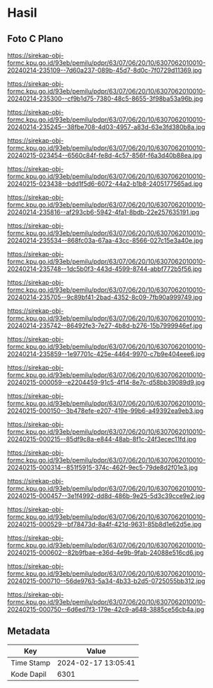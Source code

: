 # Hasil

## Foto C Plano

https://sirekap-obj-formc.kpu.go.id/93eb/pemilu/pdpr/63/07/06/20/10/6307062010010-20240214-235109--7d60a237-089b-45d7-8d0c-7f0729d11369.jpg

https://sirekap-obj-formc.kpu.go.id/93eb/pemilu/pdpr/63/07/06/20/10/6307062010010-20240214-235300--cf9b1d75-7380-48c5-8655-3f98ba53a96b.jpg

https://sirekap-obj-formc.kpu.go.id/93eb/pemilu/pdpr/63/07/06/20/10/6307062010010-20240214-235245--38fbe708-4d03-4957-a83d-63e3fd380b8a.jpg

https://sirekap-obj-formc.kpu.go.id/93eb/pemilu/pdpr/63/07/06/20/10/6307062010010-20240215-023454--6560c84f-fe8d-4c57-856f-f6a3d40b88ea.jpg

https://sirekap-obj-formc.kpu.go.id/93eb/pemilu/pdpr/63/07/06/20/10/6307062010010-20240215-023438--bdd1f5d6-6072-44a2-b1b8-2405177565ad.jpg

https://sirekap-obj-formc.kpu.go.id/93eb/pemilu/pdpr/63/07/06/20/10/6307062010010-20240214-235816--af293cb6-5942-4fa1-8bdb-22e257635191.jpg

https://sirekap-obj-formc.kpu.go.id/93eb/pemilu/pdpr/63/07/06/20/10/6307062010010-20240214-235534--868fc03a-67aa-43cc-8566-027c15e3a40e.jpg

https://sirekap-obj-formc.kpu.go.id/93eb/pemilu/pdpr/63/07/06/20/10/6307062010010-20240214-235748--1dc5b0f3-443d-4599-8744-abbf772b5f56.jpg

https://sirekap-obj-formc.kpu.go.id/93eb/pemilu/pdpr/63/07/06/20/10/6307062010010-20240214-235705--9c89bf41-2bad-4352-8c09-7fb90a999749.jpg

https://sirekap-obj-formc.kpu.go.id/93eb/pemilu/pdpr/63/07/06/20/10/6307062010010-20240214-235742--86492fe3-7e27-4b8d-b276-15b7999946ef.jpg

https://sirekap-obj-formc.kpu.go.id/93eb/pemilu/pdpr/63/07/06/20/10/6307062010010-20240214-235859--1e97701c-425e-4464-9970-c7b9e404eee6.jpg

https://sirekap-obj-formc.kpu.go.id/93eb/pemilu/pdpr/63/07/06/20/10/6307062010010-20240215-000059--e2204459-91c5-4f14-8e7c-d58bb39089d9.jpg

https://sirekap-obj-formc.kpu.go.id/93eb/pemilu/pdpr/63/07/06/20/10/6307062010010-20240215-000150--3b478efe-e207-419e-99b6-a49392ea9eb3.jpg

https://sirekap-obj-formc.kpu.go.id/93eb/pemilu/pdpr/63/07/06/20/10/6307062010010-20240215-000215--85df9c8a-e844-48ab-8f1c-24f3ecec11fd.jpg

https://sirekap-obj-formc.kpu.go.id/93eb/pemilu/pdpr/63/07/06/20/10/6307062010010-20240215-000314--851f5915-374c-462f-9ec5-79de8d2f01e3.jpg

https://sirekap-obj-formc.kpu.go.id/93eb/pemilu/pdpr/63/07/06/20/10/6307062010010-20240215-000457--3e1f4992-dd8d-486b-9e25-5d3c39cce9e2.jpg

https://sirekap-obj-formc.kpu.go.id/93eb/pemilu/pdpr/63/07/06/20/10/6307062010010-20240215-000529--bf78473d-8a4f-421d-9631-85b8d1e62d5e.jpg

https://sirekap-obj-formc.kpu.go.id/93eb/pemilu/pdpr/63/07/06/20/10/6307062010010-20240215-000602--82b9fbae-e36d-4e9b-9fab-24088e516cd6.jpg

https://sirekap-obj-formc.kpu.go.id/93eb/pemilu/pdpr/63/07/06/20/10/6307062010010-20240215-000710--56de9763-5a34-4b33-b2d5-0725055bb312.jpg

https://sirekap-obj-formc.kpu.go.id/93eb/pemilu/pdpr/63/07/06/20/10/6307062010010-20240215-000750--6d6ed7f3-179e-42c9-a648-3885ce56cb4a.jpg


## Metadata

| Key        | Value               |
| ---------- | ------------------- |
| Time Stamp | 2024-02-17 13:05:41 |
| Kode Dapil | 6301                |




